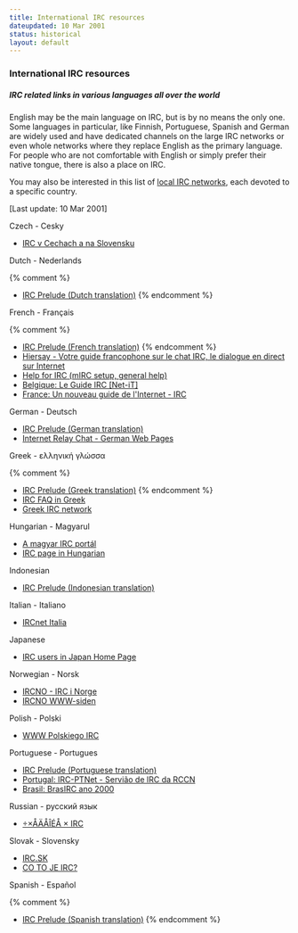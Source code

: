 ```yaml
---
title: International IRC resources
dateupdated: 10 Mar 2001
status: historical
layout: default
---
```

### International IRC resources

##### IRC related links in various languages all over the world

English may be the main language on IRC, but is by no means the only
one. Some languages in particular, like Finnish, Portuguese, Spanish and
German are widely used and have dedicated channels on the large IRC
networks or even whole networks where they replace English as the
primary language. For people who are not comfortable with English or
simply prefer their native tongue, there is also a place on IRC.

You may also be interested in this list of 
[local IRC networks](/networks/regional.html),
each devoted to a specific country.

\[Last update: 10 Mar 2001\]

Czech - Cesky

  - [IRC v Cechach a na Slovensku](http://irc.felk.cvut.cz/)

Dutch - Nederlands

{% comment %}
  - [IRC Prelude (Dutch translation)](nlnew2irc.html)
{% endcomment %}

French - Français

{% comment %}
  - [IRC Prelude (French translation)](frnew2irc.html)
{% endcomment %}
  - [Hiersay - Votre guide francophone sur le chat IRC, le dialogue en direct sur Internet](http://www.hiersay.net/)
  - [Help for IRC (mIRC setup, general help)](http://www.creaweb.net/irc/)
  - [Belgique: Le Guide IRC \[Net-iT\]](http://www.netitnow.com/netit/guides/irc.html)
  - [France: Un nouveau guide de l'Internet - IRC](http://www.imaginet.fr/ime/irc.htm)

German - Deutsch

  - [IRC Prelude (German translation)](denew2irc.html)
  - [Internet Relay Chat - German Web Pages](http://internet.relay.pages.de/)

Greek - ελληνική γλώσσα

{% comment %}
  - [IRC Prelude (Greek translation)](grnew2irc.html)
{% endcomment %}
  - [IRC FAQ in Greek](http://www.ee.surrey.ac.uk/Societies/hellsoc/hellas/FAQirc.html)
  - [Greek IRC network](http://www.irc.gr/)

Hungarian - Magyarul

  - [A magyar IRC portál](http://www.irc.hu/)
  - [IRC page in Hungarian](http://linux.inf.elte.hu/~szerda/992/szerda2/Irc/Irc.html)

Indonesian

  - [IRC Prelude (Indonesian translation)](/irchelp/misc/idnew2irc.html)

Italian - Italiano

  - [IRCnet Italia](http://www.ircit.net/)

Japanese

  - [IRC users in Japan Home Page](http://irc.kyoto-u.ac.jp/)

Norwegian - Norsk

  - [IRCNO - IRC i Norge](http://www.nvg.unit.no/irc/)
  - [IRCNO WWW-siden](http://www.irc.no/ircno/)

Polish - Polski

  - [WWW Polskiego IRC](http://www.irc.pl/)

Portuguese - Portugues

  - [IRC Prelude (Portuguese translation)](ptnew2irc.html)
  - [Portugal: IRC-PTNet - Servião de IRC da RCCN](http://irc.rccn.net/)
  - [Brasil: BrasIRC ano 2000](http://www.brasirc.com.br/)

Russian - русский язык

  - [÷×ÅÄÅÎÉÅ × IRC](http://www.irc.portal.ru/)

Slovak - Slovensky

  - [IRC.SK](http://www.irc.sk/)
  - [CO TO JE IRC?](http://w4u.eexi.gr/~shadow/irc/docs/IRCintro.sk)

Spanish - Español

{% comment %}
  - [IRC Prelude (Spanish translation)](esnew2irc.html)
{% endcomment %}

